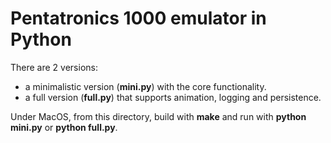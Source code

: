 # Pentatronics 1000 emulator in Python

There are 2 versions:
- a minimalistic version (**mini.py**) with the core functionality.
- a full version (**full.py**) that supports animation, logging and persistence.

Under MacOS, from this directory, build with **make** and run with **python mini.py** or **python full.py**.
